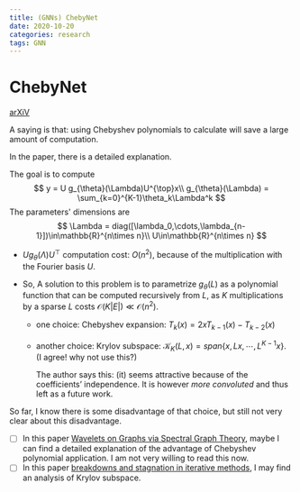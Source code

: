 ```yaml
---
title: (GNNs) ChebyNet
date: 2020-10-20
categories: research
tags: GNN
---
```




# ChebyNet

[arXiV](https://arxiv.org/pdf/1606.09375.pdf)

A saying is that: using Chebyshev polynomials to calculate will save a large amount of computation.

In the paper, there is a detailed explanation.

The goal is to compute
$$
y = U g_{\theta}(\Lambda)U^{\top}x\\
g_{\theta}(\Lambda) = \sum_{k=0}^{K-1}\theta_k\Lambda^k
$$
The parameters' dimensions are
$$
\Lambda = diag([\lambda_0,\cdots,\lambda_{n-1}])\in\mathbb{R}^{n\times n}\\
U\in\mathbb{R}^{n\times n}
$$

- $Ug_{\theta}(\Lambda)U^\top$ computation cost: $O(n^2)$, because of the multiplication with the Fourier basis $U$.

- So, A solution to this problem is to parametrize $g_{\theta}(L)$ as a polynomial function that can be computed recursively from $L$, as $K$ multiplications by a sparse $L$ costs $\mathcal{O}(K|E|) \ll \mathcal{O}(n^2)$.

  - one choice: Chebyshev expansion: $T_k(x)=2xT_{k-1}(x)-T_{k-2}(x)$

  - another choice: Krylov subspace: $\mathcal{K}_K(L,x)=span\{x, Lx,\cdots, L^{K-1}x\}$. (I agree! why not use this?)

    The author says this: (it) seems attractive because of the coefficients’ independence. It is however *more convoluted* and thus left as a future work.

So far, I know there is some disadvantage of that choice, but still not very clear about this disadvantage.



- [ ] In this paper [Wavelets on Graphs via Spectral Graph Theory](https://arxiv.org/pdf/0912.3848.pdf), maybe I can find a detailed explanation of the advantage of Chebyshev polynomial application. I am not very willing to read this now.
- [ ] In this paper [breakdowns and stagnation in iterative methods](file:///Users/fuguirong/Downloads/Leyk1997_Article_BreakdownsAndStagnationInItera.pdf), I may find an analysis of Krylov subspace.